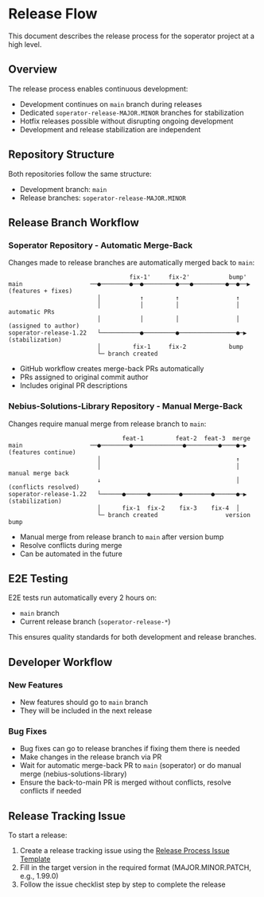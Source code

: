 # Release Flow

This document describes the release process for the soperator project at a high level.

## Overview

The release process enables continuous development:

- Development continues on `main` branch during releases
- Dedicated `soperator-release-MAJOR.MINOR` branches for stabilization
- Hotfix releases possible without disrupting ongoing development
- Development and release stabilization are independent

## Repository Structure

Both repositories follow the same structure:
- Development branch: `main`
- Release branches: `soperator-release-MAJOR.MINOR`

## Release Branch Workflow

### Soperator Repository - Automatic Merge-Back

Changes made to release branches are automatically merged back to `main`:

```
                                  fix-1'     fix-2'           bump'
main                   ──●────────●──●─────────●───●─────────●──●──▶ (features + fixes)
                         │           ↑         ↑                ↑
                         │           │         │                │ automatic PRs
                         │           │         │                │ (assigned to author)
soperator-release-1.22   └───────────●─────────●────────────────●─▶  (stabilization)
                         │         fix-1     fix-2            bump
                         └─ branch created
```

- GitHub workflow creates merge-back PRs automatically
- PRs assigned to original commit author
- Includes original PR descriptions

### Nebius-Solutions-Library Repository - Manual Merge-Back

Changes require manual merge from release branch to `main`:

```
                                feat-1         feat-2  feat-3  merge
main                   ──●────────●──────────────●─────────●────●─▶ (features continue)
                         │                                      ↑
                         │                                      │ manual merge back
                         ↓                                      │ (conflicts resolved)
soperator-release-1.22   └──────●──────●────────●────────●──────●─▶  (stabilization)
                         │      fix-1  fix-2    fix-3    fix-4  │
                         └─ branch created                   version bump
```

- Manual merge from release branch to `main` after version bump
- Resolve conflicts during merge
- Can be automated in the future

## E2E Testing

E2E tests run automatically every 2 hours on:
- `main` branch
- Current release branch (`soperator-release-*`)

This ensures quality standards for both development and release branches.

## Developer Workflow

### New Features
- New features should go to `main` branch
- They will be included in the next release

### Bug Fixes
- Bug fixes can go to release branches if fixing them there is needed
- Make changes in the release branch via PR
- Wait for automatic merge-back PR to `main` (soperator) or do manual merge (nebius-solutions-library)
- Ensure the back-to-main PR is merged without conflicts, resolve conflicts if needed

## Release Tracking Issue

To start a release:

1. Create a release tracking issue using the [Release Process Issue Template](../.github/ISSUE_TEMPLATE/release.md)
2. Fill in the target version in the required format (MAJOR.MINOR.PATCH, e.g., 1.99.0)
3. Follow the issue checklist step by step to complete the release
